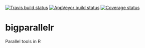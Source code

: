 [![Travis build status](https://travis-ci.org/privefl/bigparallelr.svg?branch=master)](https://travis-ci.org/privefl/bigparallelr)
[![AppVeyor build status](https://ci.appveyor.com/api/projects/status/github/privefl/bigparallelr?branch=master&svg=true)](https://ci.appveyor.com/project/privefl/bigparallelr)
[![Coverage status](https://codecov.io/gh/privefl/bigparallelr/branch/master/graph/badge.svg)](https://codecov.io/github/privefl/bigparallelr?branch=master)

# bigparallelr

Parallel tools in R
